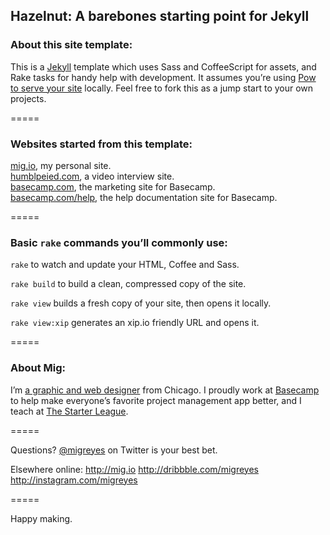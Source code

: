 
## Hazelnut: A barebones starting point for Jekyll

### About this site template:
This is a [Jekyll](http://jekyllrb.com) template which uses Sass and CoffeeScript for assets, and Rake tasks for handy help with development. It assumes you’re using [Pow to serve your site](http://pow.cx) locally. Feel free to fork this as a jump start to your own projects.

=====

### Websites started from this template:
[mig.io](http://mig.io), my personal site.  
[humblpeied.com](http://humblepied.com), a video interview site.  
[basecamp.com](http://basecamp.com), the marketing site for Basecamp.  
[basecamp.com/help](http://basecamp.com/help), the help documentation site for Basecamp.

=====

### Basic `rake` commands you’ll commonly use:
`rake` to watch and update your HTML, Coffee and Sass.

`rake build` to build a clean, compressed copy of the site.

`rake view` builds a fresh copy of your site, then opens it locally.

`rake view:xip` generates an xip.io friendly URL and opens it.

=====

### About Mig:
I’m [a graphic and web designer](http://mig.io) from Chicago. I proudly work at [Basecamp](http://basecamp.com) to help make everyone’s favorite project management app better, and I teach at [The Starter League](http://starterleague.com).

=====

Questions?
[@migreyes](http://twitter.com/migreyes) on Twitter is your best bet.

Elsewhere online:
http://mig.io
http://dribbble.com/migreyes
http://instagram.com/migreyes

=====

Happy making.